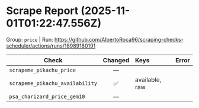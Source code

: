 # Scrape Report (2025-11-01T01:22:47.556Z)

Group: `price`  |  Run: https://github.com/AlbertoRoca96/scraping-checks-scheduler/actions/runs/18989180191

| Check | Changed | Keys | Error |
|---|:---:|:--|:--|
| `scrapeme_pikachu_price` | — |  |  |
| `scrapeme_pikachu_availability` | ✅ | available, raw |  |
| `psa_charizard_price_gem10` | — |  |  |
